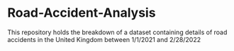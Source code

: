 # Road-Accident-Analysis
This repository holds the breakdown of a dataset containing details of road accidents in the United Kingdom between 1/1/2021 and 2/28/2022
